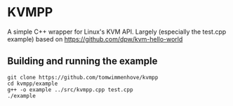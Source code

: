 # KVMPP

A simple C++ wrapper for Linux's KVM API. Largely (especially the test.cpp example) based on https://github.com/dpw/kvm-hello-world

## Building and running the example
```
git clone https://github.com/tomwimmenhove/kvmpp
cd kvmpp/example
g++ -o example ../src/kvmpp.cpp test.cpp
./example
```
